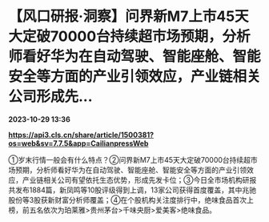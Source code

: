# 【风口研报·洞察】问界新M7上市45天大定破70000台持续超市场预期，分析师看好华为在自动驾驶、智能座舱、智能安全等方面的产业引领效应，产业链相关公司形成先...

**2023-10-29 13:36**

**https://api3.cls.cn/share/article/1500381?os=web&sv=7.7.5&app=CailianpressWeb**

①岁末行情一般会有什么特点？②问界新M7上市45天大定破70000台持续超市场预期，分析师看好华为在自动驾驶、智能座舱、智能安全等方面的产业引领效应，产业链相关公司有望依托生态优势，形成先发卡位；③今日全市场机构研报共发布1884篇，新凤鸣等10股评级得到上调，13家公司获得首度覆盖，其中兆驰股份等3股获新财富分析师覆盖；④在个股机构关注度排行中，绝味食品首次上榜，前五名依次为珀莱雅>贵州茅台>千味央厨>爱美客>绝味食品。